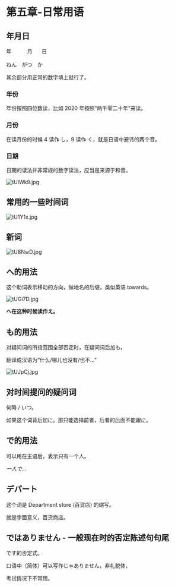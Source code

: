 # 第五章-日常用语
## 年月日
<pre>年     月   日

ねん　がつ　か</pre>

其余部分用正常的数字填上就行了。
### 年份
年份按照四位数读，比如 2020 年按照“两千零二十年”来读。
### 月份
在读月份的时候 4 读作 し，9 读作 く，就是日语中避讳的两个音。
### 日期
日期的读法并非常规的数字读法，应当是来源于和音。

![tUlWk9.jpg](https://s1.ax1x.com/2020/06/03/tUlWk9.jpg)
## 常用的一些时间词
![tU1Y1x.jpg](https://s1.ax1x.com/2020/06/03/tU1Y1x.jpg)
## 新词
![tU8NwD.jpg](https://s1.ax1x.com/2020/06/03/tU8NwD.jpg)
## へ的用法
这个助词表示移动的方向，做地名的后缀，类似英语 towards。

![tUGi7D.jpg](https://s1.ax1x.com/2020/06/03/tUGi7D.jpg)

**へ在这种时候读作え。**
## も的用法
对疑问词的所指范围全部否定时，在疑问词后加も，

翻译成汉语为“什么/哪儿也没有/也不...”

![tUJpCj.jpg](https://s1.ax1x.com/2020/06/03/tUJpCj.jpg)
## 对时间提问的疑问词
何時 / いつ。

如果这个词背后加に，那只能选择前者，后者的后面不能跟に。
## で的用法
可以用在主语后，表示只有一个人。

*一人で...*
## デパート
这个词是 Department store (百貨店) 的缩写。

就是字面意义，百货商店。
## ではありません - 一般现在时的否定陈述句句尾
です的否定式。

口语中（简体）可以写作じゃありません，非礼貌体，

考试情况下不常用。
